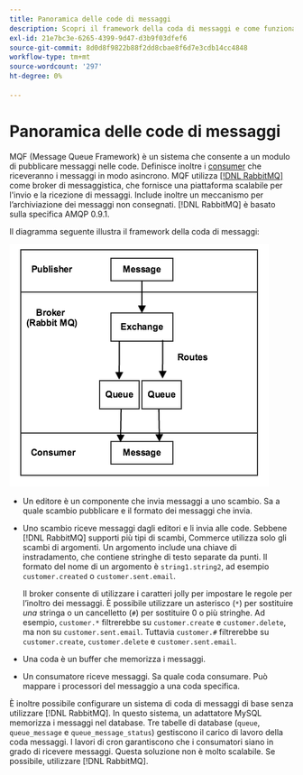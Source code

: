 ```yaml
---
title: Panoramica delle code di messaggi
description: Scopri il framework della coda di messaggi e come funziona con l’applicazione Adobe Commerce.
exl-id: 21e7bc3e-6265-4399-9d47-d3b9f03dfef6
source-git-commit: 8d0d8f9822b88f2dd8cbae8f6d7e3cdb14cc4848
workflow-type: tm+mt
source-wordcount: '297'
ht-degree: 0%

---
```


# Panoramica delle code di messaggi

MQF (Message Queue Framework) è un sistema che consente a un modulo di pubblicare messaggi nelle code. Definisce inoltre i [consumer](consumers.md) che riceveranno i messaggi in modo asincrono. MQF utilizza [[!DNL RabbitMQ]](https://www.rabbitmq.com) come broker di messaggistica, che fornisce una piattaforma scalabile per l&#39;invio e la ricezione di messaggi. Include inoltre un meccanismo per l’archiviazione dei messaggi non consegnati. [!DNL RabbitMQ] è basato sulla specifica AMQP 0.9.1.

Il diagramma seguente illustra il framework della coda di messaggi:

![Framework coda messaggi](../../assets/configuration/mq-framework.png)

- Un editore è un componente che invia messaggi a uno scambio. Sa a quale scambio pubblicare e il formato dei messaggi che invia.

- Uno scambio riceve messaggi dagli editori e li invia alle code. Sebbene [!DNL RabbitMQ] supporti più tipi di scambi, Commerce utilizza solo gli scambi di argomenti. Un argomento include una chiave di instradamento, che contiene stringhe di testo separate da punti. Il formato del nome di un argomento è `string1.string2`, ad esempio `customer.created` o `customer.sent.email`.

  Il broker consente di utilizzare i caratteri jolly per impostare le regole per l’inoltro dei messaggi. È possibile utilizzare un asterisco (`*`) per sostituire _una_ stringa o un cancelletto (`#`) per sostituire 0 o più stringhe. Ad esempio, `customer.*` filtrerebbe su `customer.create` e `customer.delete`, ma non su `customer.sent.email`. Tuttavia `customer.#` filtrerebbe su `customer.create`, `customer.delete` e `customer.sent.email`.

- Una coda è un buffer che memorizza i messaggi.

- Un consumatore riceve messaggi. Sa quale coda consumare. Può mappare i processori del messaggio a una coda specifica.

È inoltre possibile configurare un sistema di coda di messaggi di base senza utilizzare [!DNL RabbitMQ]. In questo sistema, un adattatore MySQL memorizza i messaggi nel database. Tre tabelle di database (`queue`, `queue_message` e `queue_message_status`) gestiscono il carico di lavoro della coda messaggi. I lavori di cron garantiscono che i consumatori siano in grado di ricevere messaggi. Questa soluzione non è molto scalabile. Se possibile, utilizzare [!DNL RabbitMQ].
